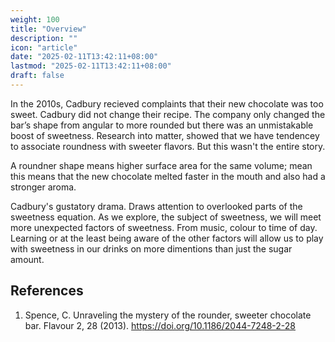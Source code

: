 ```yaml
---
weight: 100
title: "Overview"
description: ""
icon: "article"
date: "2025-02-11T13:42:11+08:00"
lastmod: "2025-02-11T13:42:11+08:00"
draft: false
---
```


In the 2010s, Cadbury recieved complaints that their new chocolate was too sweet. Cadbury did not change their recipe. The company only changed the bar’s shape from angular to more rounded but there was an unmistakable boost of sweetness. Research into matter, showed that we have tendencey to  associate roundness with sweeter flavors. But this wasn't the entire story.

A roundner shape means higher surface area for the same volume; mean this means that the new chocolate melted faster in the mouth and also had a stronger aroma.

Cadbury's gustatory drama. Draws attention to overlooked parts of the sweetness equation. As we explore, the subject of sweetness, we will meet more unexpected factors of sweetness. From music, colour to time of day. Learning or at the least being aware of the other factors will allow us to play with sweetness in our drinks on more dimentions than just the sugar amount.

## References
1. Spence, C. Unraveling the mystery of the rounder, sweeter chocolate bar. Flavour 2, 28 (2013). https://doi.org/10.1186/2044-7248-2-28
